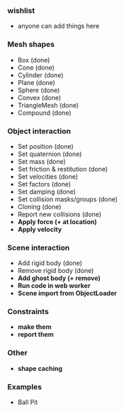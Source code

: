 ### wishlist
* anyone can add things here

### Mesh shapes
* Box (done)
* Cone (done)
* Cylinder (done)
* Plane (done)
* Sphere (done)
* Convex (done)
* TriangleMesh (done)
* Compound (done)

### Object interaction
* Set position (done)
* Set quaternion (done)
* Set mass (done)
* Set friction & restitution (done)
* Set velocities (done)
* Set factors (done)
* Set damping (done)
* Set collision masks/groups (done)
* Cloning (done)
* Report new collisions (done)
* **Apply force (+ at location)**
* **Apply velocity**

### Scene interaction
* Add rigid body (done)
* Remove rigid body (done)
* **Add ghost body (+ remove)**
* **Run code in web worker**
* **Scene import from ObjectLoader**

### Constraints
* **make them**
* **report them**

### Other
* **shape caching**

### Examples
* Ball Pit